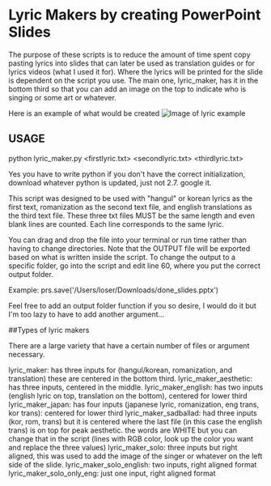 # Lyric Makers by creating PowerPoint Slides

The purpose of these scripts is to reduce the amount of time spent copy pasting 
lyrics into slides that can later be used as translation guides or for lyrics 
videos (what I used it for). Where the lyrics will be printed for the slide is
dependent on the script you use. The main one, lyric_maker, has it in the bottom
third so that you can add an image on the top to indicate who is singing or some
art or whatever.

Here is an example of what would be created
![Image of lyric example](https://i.ytimg.com/vi/o0ftlJfcVxU/maxresdefault.jpg)


## USAGE

python lyric_maker.py <firstlyric.txt> <secondlyric.txt> <thirdlyric.txt>

Yes you have to write python if you don't have the correct initialization, download
whatever python is updated, just not 2.7. google it.

This script was designed to be used with "hangul" or korean lyrics as the first
text, romanization as the second text file, and english translations as the third
text file. These three txt files MUST be the same length and even blank lines are
counted. Each line corresponds to the same lyric. 

You can drag and drop the file into your terminal or run time rather than having to 
change directories. Note that the OUTPUT file will be exported based on what is 
written inside the script. To change the output to a specific folder, go into the script
and edit line 60, where you put the correct output folder.

Example: prs.save('/Users/loser/Downloads/done_slides.pptx')

Feel free to add an output folder function if you so desire, I would do it but I'm too
lazy to have to add another argument...

##Types of lyric makers

There are a large variety that have a certain number of files or argument necessary.
 
lyric_maker: has three inputs for (hangul/korean, romanization, and translation)
these are centered in the bottom third. 
lyric_maker_aesthetic: has three inputs, centered in the middle. 
lyric_maker_english: has two inputs (english lyric on top, translation on the bottom),
centered for lower third
lyric_maker_japan: has four inputs (japanese lyric, romanization, eng trans, kor trans):
centered for lower third
lyric_maker_sadballad: had three inputs (kor, rom, trans) but it is centered where the
last file (in this case the english trans) is on top for peak aesthetic. the words are
WHITE but you can change that in the script (lines with RGB color, look up the color you
want and replace the three values) 
lyric_maker_solo: three inputs but right aligned, this was used to add the image of
the singer or whatever on the left side of the slide. 
lyric_maker_solo_english: two inputs, right aligned format
lyric_maker_solo_only_eng: just one input, right aligned format

